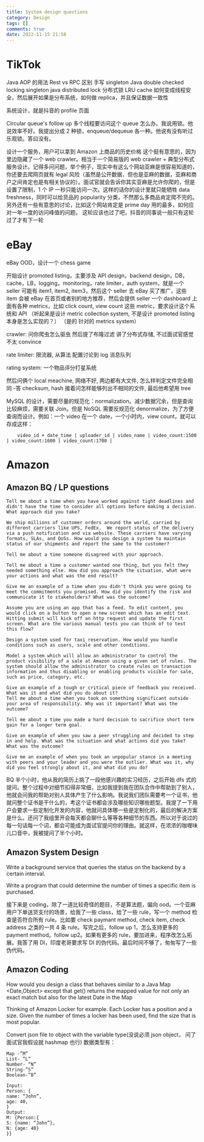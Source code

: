 ```yaml
---
title: System design questions
category: Design
tags: []
comments: true
date: 2022-11-15 21:58
---
```



# TikTok

Java AOP 的用法
Rest vs RPC 区别
手写 singleton Java
double checked locking singleton java
distributed lock 分布式锁
LRU cache 如何变成线程安全，然后展开如果是分布系统，如何做 replica，并且保证数据一致性

系统设计，就是抖音的 profile 页面

Circular queue's follow up 多个线程要访问这个 queue 怎么办。我说用锁。他说效率不好。我提出分成 2 种锁，enqueue/dequeue 各一种。他说有没有听过乐观锁。答曰没有。

设计一个服务，用户可以拿到 Amazon 上商品的历史价格
这个挺有意思的，因为里边隐藏了一个 web crawler。相当于一个简易版的 web crawler + 典型分布式服务设计。记得多问问题，举个例子，现实中有这么个网站亚麻是很容易知道的，你还要去爬网页就有 legal 风险（虽然是公开数据，但也是亚麻的数据，亚麻和商户之间肯定也是有相关协议的）。面试官就会告诉你其实亚麻是允许你爬的，但是设置了限制，1 个 IP 一秒只能访问一次。这样的话你的设计里就只能牺牲 data freshness，同时可以给货品的 popularity 分类，不然那么多商品肯定爬不完的。
另外还有一些有意思的讨论，比如这个网站肯定是 prime day 用的最多，如何应对一年一度的访问峰值的问题。
这轮应该也过了吧，抖音的同事说一般只有这轮过了才有下一轮

# eBay

eBay OOD，设计一个 chess game

开始设计 promoted listing，主要涉及 API design，backend design，DB，cache，LB，logging，monitoring，rate limiter，auth system，就是一个 seller 可能有 item1, item2, item3，然后这个 seller 去 eBay 买了推广，这些 item 会被 eBay 在首页或者别的地方推荐，然后会提供 seller 一个 dashboard 上面有各种 metrics，比如 click count, view count 这些 metric，要求设计这个系统和 API
（听起来是设计 metric collection system, 不是设计 promoted listing 本身是怎么实现的？）
（是的 针对的 metrics system）

crawler: 问你爬虫怎么驱虫 然后提了布隆过滤 讲了分布式存储, 不过面试官感觉不太 convince

rate limiter: 限流器, 从算法 配置讨论到 log 消息队列

rating system: 一个物品评分打星系统

然后问俩个 local meachine, 网络不好, 两边都有大文件, 怎么样判定文件完全相同 -答 checksum, hash
接着问怎样能够列出不相同的文件, 最后他希望用 tree

MySQL 的设计，需要尽量的规范化：normalization。减少数据冗余，但是查询比较麻烦，需要关联 Join。但是 NoSQL 需要反规范化 denormalize，为了方便查询而设计。例如：一个 video 在一个 date，一个小时内，view count，就可以存成这样：

```
    video_id + date_time | uploader_id | video_name | video_count:1500 | video_count:1600 | video_count:1700 |
```

# Amazon

## Amazon BQ / LP questions

    Tell me about a time when you have worked against tight deadlines and didn't have the time to consider all options before making a decision. What approach did you take?

    We ship millions of customer orders around the world, carried by different carriers like UPS, FedEx.  We report status of the delivery via a push notification and via website. These carriers have varying formats, SLAs, and QoSs. How would you design a system to maintain status of our shipments and report the same to the customer?
    
    Tell me about a time someone disagreed with your approach.
    
    Tell me about a time a customer wanted one thing, but you felt they needed something else. How did you approach the situation, what were your actions and what was the end result?
    
    Give me an example of a time when you didn't think you were going to meet the commitments you promised. How did you identify the risk and communicate it to stakeholders? What was the outcome?

    Assume you are using an app that has a feed. To edit content, you would click on a button to open a new screen which has an edit text. Hitting submit will kick off an http request and update the first screen. What are the various manual tests you can think of to test this flow?

    Design a system used for taxi reservation. How would you handle conditions such as users, scale and other conditions.

    Model a system which will allow an administrator to control the product visibility of a sale at Amazon using a given set of rules. The system should allow the administrator to create rules on transaction information and thus disabling or enabling products visible for sale, such as price, category, etc.

    Give an example of a tough or critical piece of feedback you received. What was it and what did you do about it?
    Tell me about a time when you took on something significant outside your area of responsibility. Why was it important? What was the outcome?

    Tell me about a time you made a hard decision to sacrifice short term gain for a longer term goal.
    
    Give an example of when you saw a peer struggling and decided to step in and help. What was the situation and what actions did you take? What was the outcome?
    
    Give me an example of when you took an unpopular stance in a meeting with peers and your leader and you were the outlier. What was it, why did you feel strongly about it, and what did you do?

BQ 半个小时，他从我的简历上挑了一段他感兴趣的实习经历，之后开始 dfs 式的提问。整个过程中对细节扣得非常细，比如我提到我在团队合作中帮助到了别人，他就会问我的帮助对别人具体产生了什么影响。我说我们团队需要考一个证书，他就问整个证书是干什么的，考这个证书都会涉及哪些知识哪些题型。我提了一下用户会要求一些定制化开发的内容，他就问具体哪一些是定制化的，最后的解决方案是什么。还问了我组里开会每天都会聊什么等等各种细节的东西。所以对于说过的每一句话每一个词，都会可能成为面试官提问你的理由。就这样，在浓浓的咖喱味儿口音中，我被提问了半个小时。

## Amazon System Design

Write a background service that queries the status on the backend by a certain interval.

Write a program that could determine the number of times a specific item is purchased.

接下来是 coding，除了一道比较奇怪的题目，不是算法题，偏向 ood。一个亚麻用户下单送货支付的场景，给我了一些 class，给了一些 rule，写一个 method 检查是否符合所有 rule。比如要 check paymant method, check item, check address 之类的一共 4 条 rule。写完之后，follow up 1，怎么支持更多的 payment method。follow up2。如果有更多的 rule，要加进来，程序改怎么拓展。我答了用 DI，印度老哥要求写 DI 的伪代码。最后时间不够了，匆匆写了一些伪代码。

## Amazon Coding

How would you design a class that behaves similar to a Java Map <Date,Object> except that get() returns the mapped value for not only an exact match but also for the latest Date in the Map

Thinking of Amazon Locker for example. Each Locker has a position and a size. Given the number of times a locker has been used, find the size that is most popular. 
    
Convert json file to object with the variable type(没说必须 json object， 问了面试官我假设就 hashmap 也行)
数据类型有：

    Map -”M”
    List- “L”
    Number- “N”
    String-”S”
    Boolean-”B”

    Input:
    Person: {
    name: “John”,
    age: 40,
    }
    Output:
    M: {Person:{
    S: {name: “John”},
    N: {age: 40}
    }}
